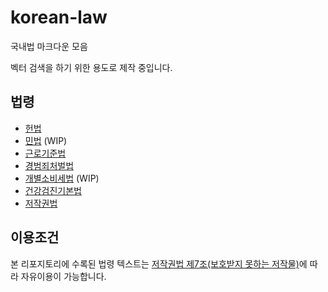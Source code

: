 # korean-law

국내법 마크다운 모음

벡터 검색을 하기 위한 용도로 제작 중입니다.

## 법령

- [헌법](./laws/constitution/)
- [민법](./laws/civil/) (WIP)
- [근로기준법](./laws/labor/)
- [경범죄처벌법](./laws/minor-offense/)
- [개별소비세법](./laws/individual-tax/) (WIP)
- [건강검진기본법](./laws/health-checkup/)
- [저작권법](./laws/copyright/)

## 이용조건

본 리포지토리에 수록된 법령 텍스트는 [저작권법 제7조(보호받지 못하는 저작물)](laws/copyright/main/chapter-2/section-1/article-7.md)에 따라 자유이용이 가능합니다.
